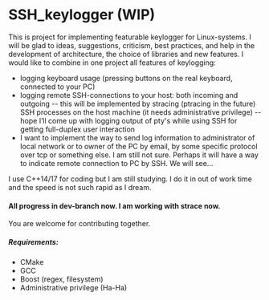 # SSH_keylogger (WIP)

This is project for implementing featurable keylogger for Linux-systems. I will be glad to ideas, suggestions, criticism, best practices, and help in the development of architecture, the choice of libraries and new features.
I would like to combine in one project all features of keylogging:
 - logging keyboard usage (pressing buttons on the real keyboard, connected to your PC)
 - logging remote SSH-connections to your host: both incoming and outgoing
 -- this will be implemented by stracing (ptracing in the future) SSH processes on the host machine (it needs administrative privilege)
 -- hope I’ll come up with logging output of pty's while using SSH for getting full-duplex user interaction
 - I want to implement the way to send log information to administrator of local network or to owner of the PC by email, by some specific protocol over tcp or something else. I am still not sure. Perhaps it will have a way to indicate remote connection to PC by SSH. We will see...

I use C++14/17 for coding but I am still studying. I do it in out of work time and the speed is not such rapid as I dream. 
#### All progress in dev-branch now. I am working with strace now.

You are welcome for contributing together.

##### Requirements:
 - CMake
 - GCC
 - Boost (regex, filesystem)
 - Administrative privilege (Ha-Ha)
